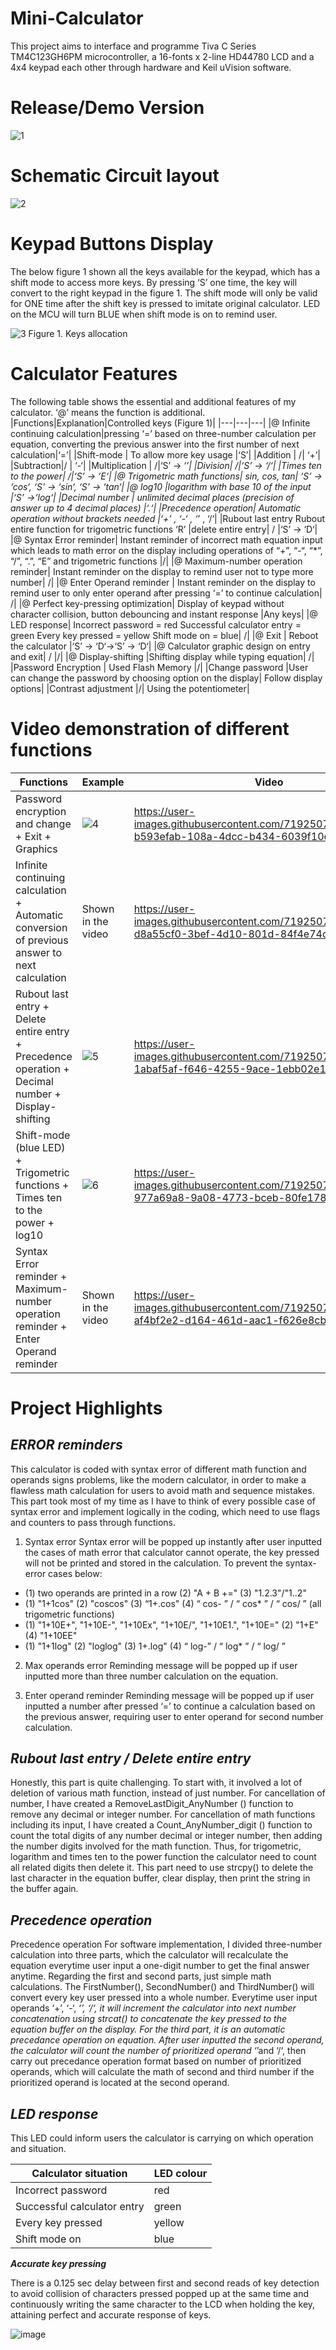 # Mini-Calculator
This project aims to interface and programme Tiva C Series TM4C123GH6PM microcontroller, a 16-fonts x 2-line HD44780 LCD and a 4x4 keypad each other through hardware and Keil uVision software.

# Release/Demo Version
![1](https://user-images.githubusercontent.com/71925079/149642361-37fab73e-3462-448b-bcc9-a65f1b99e757.jpg)

# Schematic Circuit layout
![2](https://user-images.githubusercontent.com/71925079/149642376-ad086739-160f-4fb2-a020-5ed3df4656d0.png)

# Keypad Buttons Display
The below figure 1 shown all the keys available for the keypad, which has a shift mode to access more keys. By pressing ‘S’ one time, the key will convert to the right keypad in the figure 1. The shift mode will only be valid for ONE time after the shift key is pressed to imitate original calculator. LED on the MCU will turn BLUE when shift mode is on to remind user.

![3](https://user-images.githubusercontent.com/71925079/149642391-ba1d701f-9d5f-41ec-b93a-f95fa6aea357.png)
Figure 1. Keys allocation

# Calculator Features
The following table shows the essential and additional features of my calculator.
‘@’ means the function is additional.
|Functions|Explanation|Controlled keys (Figure 1)|
|---|---|---|
|@ Infinite continuing calculation|pressing ‘=’ based on three-number calculation per equation, converting the previous answer into the first number of next calculation|‘=’|
|Shift-mode |	To allow more key usage	|‘S’|
|Addition	| /|	‘+’|
|Subtraction|/ |	‘-‘|
|Multiplication	|	/|‘S’ -> ‘*’|
|Division|	/|‘S’ -> ‘/‘|
|Times ten to the power|	/|‘S’ -> ‘E‘|
|@ Trigometric math functions|	sin, cos, tan|	‘S’ -> ‘cos‘, ‘S’ -> ‘sin‘, ‘S’ -> ‘tan‘|
|@ log10	|logarithm with base 10 of the input	|‘S’ ->‘log‘|
|Decimal number |	unlimited decimal places (precision of answer up to 4 decimal places)	|‘.‘|
|Precedence operation|	Automatic operation without brackets needed	|‘+’ , ‘-‘ , ‘*’ , ‘/‘|
|Rubout last entry	Rubout entire function for trigometric functions	‘R’
|delete entire entry|	/	|‘S’ -> ‘D‘|
|@ Syntax Error reminder|	Instant reminder of incorrect math equation input which leads to math error on the display including operations of “+”, “-“, “*”, “/”, “.”, “E” and trigometric functions	|/|
|@ Maximum-number operation reminder|	Instant reminder on the display to remind user not to type more number|	/|
|@ Enter Operand reminder |	Instant reminder on the display to remind user to only enter operand after pressing ‘=’ to continue calculation|	/|
|@ Perfect key-pressing optimization|	Display of keypad without character collision, button debouncing and instant response	|Any keys|
|@ LED response|	Incorrect password = red Successful calculator entry = green Every key pressed = yellow Shift mode on = blue|	/|
|@ Exit |	Reboot the calculator	|‘S’ -> ‘D‘->‘S’ -> ‘D‘|
|@ Calculator graphic design on entry and exit|	/	|/|
|@ Display-shifting	|Shifting display while typing equation|	/|
|Password Encryption |	Used Flash Memory	|/|
|Change password	|User can change the password by choosing option on the display|	Follow display options|
|Contrast adjustment	|/|	Using the potentiometer|

# Video demonstration of different functions
|Functions|Example|Video|
|---|---|---|
|Password encryption and change + Exit + Graphics| ![4](https://user-images.githubusercontent.com/71925079/149642827-e88787f4-3cbf-42bc-ae86-6a3cc848b1d6.jpg)|https://user-images.githubusercontent.com/71925079/149642888-b593efab-108a-4dcc-b434-6039f10c471b.mp4
|Infinite continuing calculation + Automatic conversion of previous answer to next calculation|Shown in the video|https://user-images.githubusercontent.com/71925079/149642881-d8a55cf0-3bef-4d10-801d-84f4e74c7443.mp4
|Rubout last entry + Delete entire entry + Precedence operation + Decimal number + Display-shifting|![5](https://user-images.githubusercontent.com/71925079/149642861-7621103f-4fdc-42fb-8f2d-d5227b6b5d54.jpg)|https://user-images.githubusercontent.com/71925079/149642901-1abaf5af-f646-4255-9ace-1ebb02e1d4ff.mp4
|Shift-mode (blue LED) + Trigometric functions + Times ten to the power + log10|![6](https://user-images.githubusercontent.com/71925079/149642866-9625fc7a-2aea-4bc4-b824-4c4d58342f84.jpg)|https://user-images.githubusercontent.com/71925079/149642917-977a69a8-9a08-4773-bceb-80fe17895a44.mp4
|Syntax Error reminder + Maximum-number operation reminder + Enter Operand reminder|Shown in the video|https://user-images.githubusercontent.com/71925079/149642923-af4bf2e2-d164-461d-aac1-f626e8cb0227.mp4

# Project Highlights
## ***ERROR reminders***

This calculator is coded with syntax error of different math function and operands signs problems, like the modern calculator, in order to make a flawless math calculation for users to avoid math and sequence mistakes. This part took most of my time as I have to think of every possible case of syntax error and implement logically in the coding, which need to use flags and counters to pass through functions.

1.	Syntax error
Syntax error will be popped up instantly after user inputted the cases of math error that calculator cannot operate, the key pressed will not be printed and stored in the calculation.
To prevent the syntax-error cases below:
-	(1) two operands are printed in a row (2) "A + B +=" (3) "1.2.3"/"1..2"
-	(1) "1+1cos" (2) "coscos" (3) “1+.cos" (4) “ cos- ” / “ cos* ” / “ cos/ ” (all trigometric functions)
-	(1) "1+10E+", "1+10E-", "1+10Ex", "1+10E/", "1+10E1.", "1+10E=" (2) "1+E" (4) "1+10EE"
-	(1) "1+1log" (2) "loglog" (3) 1+.log" (4) “ log-” / “ log* ” / “ log/ ”

2.	Max operands error
Reminding message will be popped up if user inputted more than three number calculation on the equation.

3.	Enter operand reminder
Reminding message will be popped up if user inputted a number after pressed ‘=’ to continue a calculation based on the previous answer, requiring user to enter operand for second number calculation.

## ***Rubout last entry / Delete entire entry***

Honestly, this part is quite challenging. To start with, it involved a lot of deletion of various math function, instead of just number. For cancellation of number, I have created a RemoveLastDigit_AnyNumber () function to remove any decimal or integer number. For cancellation of math functions including its input, I have created a Count_AnyNumber_digit () function to count the total digits of any number decimal or integer number, then adding the number digits involved for the math function. Thus, for trigometric, logarithm and times ten to the power function the calculator need to count all related digits then delete it. This part need to use strcpy() to delete the last character in the equation buffer, clear display, then print the string in the buffer again.

## ***Precedence operation***

Precedence operation
For software implementation, I divided three-number calculation into three parts, which the calculator will recalculate the equation everytime user input a one-digit number to get the final answer anytime. Regarding the first and second parts, just simple math calculations. The FirstNumber(), SecondNumber() and ThirdNumber() will convert every key user pressed into a whole number. Everytime user input operands ‘+’, ‘-‘, ‘*’, ‘/‘, it will increment the calculator into next number concatenation using strcat() to concatenate the key pressed to the equation buffer on the display.
For the third part, it is an automatic precedance operation on equation. After user inputted the second operand, the calculator will count the number of prioritized operand ‘*’and ‘/‘, then carry out precedance operation format based on number of prioritized operands, which will calculate the math of second and third number if the prioritized operand is located at the second operand.

## ***LED response***

This LED could inform users the calculator is carrying on which operation and situation. 

|Calculator situation|LED colour|
|---|---|
|Incorrect password|	red|
|Successful calculator entry|	green|
|Every key pressed	|yellow|
|Shift mode on|	blue|

***Accurate key pressing***

There is a 0.125 sec delay between first and second reads of key detection to avoid collision of characters pressed popped up at the same time and continuously writing the same character to the LCD when holding the key, attaining perfect and accurate response of keys.

![image](https://user-images.githubusercontent.com/71925079/149768825-180395bb-503e-4dbe-8ec9-033f3abb5ca0.png)







